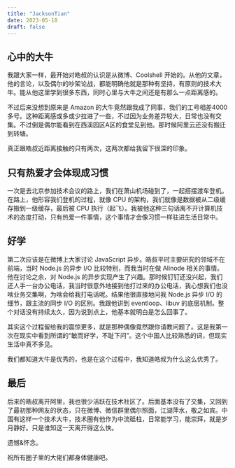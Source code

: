 ```yaml
--- 
title: "JacksonTian"
date: 2023-05-18
draft: false
---
```

## 心中的大牛

我跟大家一样，最开始对皓叔的认识是从微博、Coolshell 开始的。从他的文章，他的言论，以及偶尔的吵架论战，都能明确他就是那种有坚持，有原则的技术大牛。能从他这里学到很多东西，同时心里与大牛之间还是有那么一点距离感的。

不过后来没想到原来是 Amazon 的大牛竟然跟我成了同事，我们的工号相差4000多号。这种距离感或多或少拉进了一些，不过因为业务差异较大，日常也没有交集。不过倒是偶尔能看到在西溪园区A区的食堂见到他。那时候阿里云还没有搬迁到转塘。

真正跟皓叔近距离接触的只有两次，这两次都给我留下很深的印象。

## 只有热爱才会体现成习惯

一次是去北京参加技术会议的路上，我们在萧山机场碰到了，一起搭摆渡车登机。在路上，他形容我们登机的过程，就像 CPU 的架构，我们就像是数据被从二级缓存搬到一级缓存，最后被 CPU 执行（起飞）。我被他这种三句话离不开计算机技术的态度打动，只有热爱一件事情，这个事情才会像习惯一样驻进生活日常中。

## 好学
第二次应该是在微博上大家讨论 JavaScript 异步。皓叔平时主要研究的领域不在前端，当时 Node.js 的异步 I/O 比较特别，而我当时在做 Alinode 相关的事情。他在讨论之余，对 Node.js 的异步实现产生了兴趣。那时候钉钉还没兴起，我们还人手一台办公电话，我当时很意外地接到他打过来的办公电话，我心想我们也没啥业务交集啊，为啥会给我打电话呢。结果他很直接地问我 Node.js 异步 I/O 的细节，跟主流的同步 I/O 的区别。我跟他讲到 eventloop、libuv 的底层机制。整个对话没有持续太久，因为说到点上，他基本就明白是怎么回事了。

其实这个过程留给我的震惊更多，就是那种偶像竟然跟你请教问题了。这是我第一次在现实中看到所谓的“敏而好学，不耻下问”。这个中国人比较熟悉的词，但现实生活中真不多见。

我们都知道大牛是优秀的，也是在这个过程中，我知道皓叔为什么这么优秀了。

## 最后
后来的皓叔离开阿里，我也很少活跃在技术社区了。后面基本没有了交集，又回到了最初那种网友的状态，只在微博、微信群里偶尔照面，江湖萍水，敬之如宾。中国有这样一个技术大牛，技术圈有他作为中流砥柱，日常能学习，能崇拜，就是岁月静好。只是谁知这一天离开得这么快。

遗憾&怀念。

祝所有圈子里的大佬们都身体健康吧。
